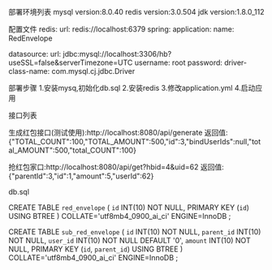 部署环境列表
mysql version:8.0.40
redis version:3.0.504
jdk   version:1.8.0_112

配置文件
redis:
  url: redis://localhost:6379
spring:
  application:
    name: RedEnvelope

  datasource:
    url: jdbc:mysql://localhost:3306/hb?useSSL=false&serverTimezone=UTC
    username: root
    password:
    driver-class-name: com.mysql.cj.jdbc.Driver

部署步骤
1.安装mysq,初始化db.sql
2.安装redis
3.修改application.yml
4.启动应用



接口列表

生成红包接口(测试使用):http://localhost:8080/api/generate
返回值:{"TOTAL_COUNT":100,"TOTAL_AMOUNT":500,"id":3,"bindUserIds":null,"total_AMOUNT":500,"total_COUNT":100}


抢红包家口:http://localhost:8080/api/get?hbid=4&uid=62
返回值:{"parentId":3,"id":1,"amount":5,"userId":62}

db.sql

CREATE TABLE `red_envelope`
(
    `id` INT(10) NOT NULL,
    PRIMARY KEY (`id`) USING BTREE
) COLLATE='utf8mb4_0900_ai_ci'
ENGINE=InnoDB
;

CREATE TABLE `sub_red_envelope`
(
    `id`        INT(10) NOT NULL,
    `parent_id` INT(10) NOT NULL,
    `user_id`   INT(10) NOT NULL DEFAULT '0',
    `amount`    INT(10) NOT NULL,
    PRIMARY KEY (`id`, `parent_id`) USING BTREE
) COLLATE='utf8mb4_0900_ai_ci'
ENGINE=InnoDB
;




